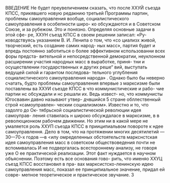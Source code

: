 ВВЕДЕНИЕ
Не будет преувеличением сказать, что после ХХУЙ
съезда КПСС, прикявшего новую редакнию третьей
Программы партин, проблемы самоуправления вообще,
социалистического самоуправления в особепности широ-
ко обсуждаются и в Советском Союзе, и за рубежом.
Это и понязно. Определяя основные задачи в этой сфе-
ре, ХХУН съезд КПСС в своем решении записал: «Ру-
ководствуясь указанием В. И. Ленипа о том, что «со
циализх живой, творческий, есть создание самих народ-
ных масс», партия будет и впредь постоянно заботиться
о более эффективном кспользованни всех форы предста-
вительной и непосредственной демократии, неуклонном
расширении участия народных масс в выработке, приня-
тни и осуществлении государственных и других реше“
вий, выступать ведущей силой и гарантом последова-
тельного углубления социалистического самоуправления
народа» .
Однако было бы неверно счатать, будто проблемы
самоуправления впервые з марксизме были поставлены
ва ХХУИ съезде КПСС в что коммунистические и рабо-
чие партии нс обсуждали и нс решали их. Ведь извест-
но, что коммунисты Югосвавин давно называют утвер-
дчвшийся 5 стране обллественкый строй «самоуправлен-
ческии социализмом». Известно и то, что задолго до Ок-
тябрьской социалистической революции идея самоуправ-
ления ставилась н широко обсуждаласе в марксизме, в
в революционком рабочем движении.
Но этим ни в какой мере не умаляется роль
ХХУП съезда КПСС в прииципиальвом повороте к ндее
самоуправлення. Дело в том, что на протяжении многих
десятилетий — 30—70-х годов —в <илу омределенных
обстоятельств маркснстская идея самоуправления масс
в советском обществоведения почти не вспомивалась И
не подвергалась всестороннему анализу, не говоря уже
О ее практической реализации. Этот факт нуждается в
научном объяснении. Поэтому есть все основания гово-
рить, что именяо ХХУЦ съезд КПСС восстановил в пра-
вах марксистско-ленинскую идею самоуправления масс,
показал ее принципиальное значение, придал ей совре-
мепное теоретическое и практическое звучание.
З
